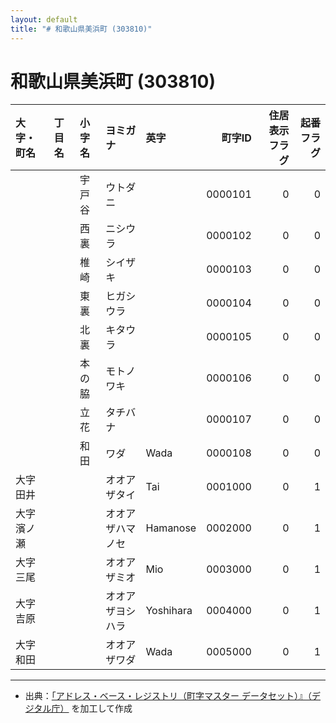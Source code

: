 ```yaml
---
layout: default
title: "# 和歌山県美浜町 (303810)"
---
```


# 和歌山県美浜町 (303810)

| 大字・町名 | 丁目名 | 小字名 | ヨミガナ | 英字 | 町字ID | 住居表示フラグ | 起番フラグ |
|:--------|:------|:------|:-----------------|:---------------------|--------:|----------:|--------:|
|  |  | 宇戸谷 | ウトダニ |  | 0000101 | 0 | 0 |
|  |  | 西裏 | ニシウラ |  | 0000102 | 0 | 0 |
|  |  | 椎崎 | シイザキ |  | 0000103 | 0 | 0 |
|  |  | 東裏 | ヒガシウラ |  | 0000104 | 0 | 0 |
|  |  | 北裏 | キタウラ |  | 0000105 | 0 | 0 |
|  |  | 本の脇 | モトノワキ |  | 0000106 | 0 | 0 |
|  |  | 立花 | タチバナ |  | 0000107 | 0 | 0 |
|  |  | 和田 | ワダ | Wada | 0000108 | 0 | 0 |
| 大字田井 |  |  | オオアザタイ | Tai | 0001000 | 0 | 1 |
| 大字濱ノ瀬 |  |  | オオアザハマノセ | Hamanose | 0002000 | 0 | 1 |
| 大字三尾 |  |  | オオアザミオ | Mio | 0003000 | 0 | 1 |
| 大字吉原 |  |  | オオアザヨシハラ | Yoshihara | 0004000 | 0 | 1 |
| 大字和田 |  |  | オオアザワダ | Wada | 0005000 | 0 | 1 |

---

- 出典：[「アドレス・ベース・レジストリ（町字マスター データセット）』（デジタル庁）](https://www.digital.go.jp/policies/base_registry_address/) を加工して作成